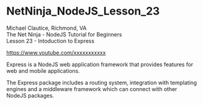 # NetNinja_NodeJS_Lesson_23
Michael Clautice, Richmond, VA<br>
The Net Ninja - NodeJS Tutorial for Beginners<br>
Lesson 23 - Intoduction to Express

https://www.youtube.com/xxxxxxxxxxx

Express is a NodeJS web application framework that provides features for web and mobile applications.

The Express package includes a routing system, integration with templating engines and a middleware framework which can connect with other NodeJS packages.
